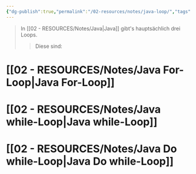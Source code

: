 ```yaml
---
{"dg-publish":true,"permalink":"/02-resources/notes/java-loop/","tags":["code/java"],"noteIcon":"","updated":"2024-10-24T11:24:57.000+02:00"}
---
```


>In [[02 - RESOURCES/Notes/Java\|Java]] gibt's hauptsächlich drei Loops.
>>Diese sind:

# [[02 - RESOURCES/Notes/Java For-Loop\|Java For-Loop]]
# [[02 - RESOURCES/Notes/Java while-Loop\|Java while-Loop]]
# [[02 - RESOURCES/Notes/Java Do while-Loop\|Java Do while-Loop]]
